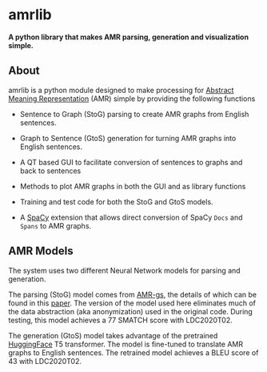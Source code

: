 # amrlib

**A python library that makes AMR parsing, generation and visualization simple.**


## About
amrlib is a python module designed to make processing for [Abstract Meaning Representation](https://amr.isi.edu/)
 (AMR) simple by providing the following functions

* Sentence to Graph (StoG) parsing to create AMR graphs from English sentences.

* Graph to Sentence (GtoS) generation for turning AMR graphs into English sentences.

* A QT based GUI to facilitate conversion of sentences to graphs and back to sentences

* Methods to plot AMR graphs in both the GUI and as library functions

* Training and test code for both the StoG and GtoS models.


* A [SpaCy](https://github.com/explosion/spaCy) extension that allows direct conversion of
SpaCy `Docs` and `Spans` to AMR graphs.


## AMR Models
The system uses two different Neural Network models for parsing and generation.

The parsing (StoG) model comes from [AMR-gs](https://github.com/jcyk/AMR-gs), the details of which
can be found in this [paper](https://arxiv.org/abs/2004.05572).  The version of the model used here eliminates
much of the data abstraction (aka anonymization) used in the original code.  During testing, this model
achieves a 77 SMATCH score with LDC2020T02.

The generation (GtoS) model takes advantage of the pretrained [HuggingFace](https://github.com/huggingface/transformers)
T5 transformer.  The model is fine-tuned to translate AMR graphs to English sentences.  The retrained model
achieves a BLEU score of 43 with LDC2020T02.
